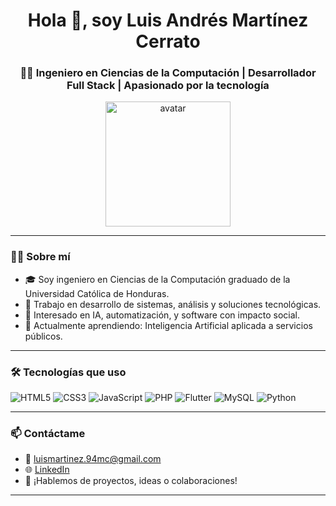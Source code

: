 <h1 align="center">Hola 👋, soy Luis Andrés Martínez Cerrato</h1>
<h3 align="center">👨‍💻 Ingeniero en Ciencias de la Computación | Desarrollador Full Stack | Apasionado por la tecnología</h3>

<p align="center">
   <img src="https://raw.githubusercontent.com/luis14mc/luis14mc/main/avatar_small.png" width="200" alt="avatar" />

</p>

---

### 👨‍💻 Sobre mí
- 🎓 Soy ingeniero en Ciencias de la Computación graduado de la Universidad Católica de Honduras.  
- 💼 Trabajo en desarrollo de sistemas, análisis y soluciones tecnológicas.  
- 🚀 Interesado en IA, automatización, y software con impacto social.  
- 🌱 Actualmente aprendiendo: Inteligencia Artificial aplicada a servicios públicos.

---

### 🛠️ Tecnologías que uso
![HTML5](https://img.shields.io/badge/HTML5-E34F26?logo=html5&logoColor=white&style=flat)
![CSS3](https://img.shields.io/badge/CSS3-1572B6?logo=css3&logoColor=white&style=flat)
![JavaScript](https://img.shields.io/badge/JavaScript-F7DF1E?logo=javascript&logoColor=black&style=flat)
![PHP](https://img.shields.io/badge/PHP-777BB4?logo=php&logoColor=white&style=flat)
![Flutter](https://img.shields.io/badge/Flutter-02569B?logo=flutter&logoColor=white&style=flat)
![MySQL](https://img.shields.io/badge/MySQL-4479A1?logo=mysql&logoColor=white&style=flat)
![Python](https://img.shields.io/badge/Python-3776AB?logo=python&logoColor=white&style=flat)

---

### 📫 Contáctame
- 📧 luismartinez.94mc@gmail.com  
- 🌐 [LinkedIn](https://www.linkedin.com/in/luis-martinez-399542225/)  
- 💬 ¡Hablemos de proyectos, ideas o colaboraciones!

---

